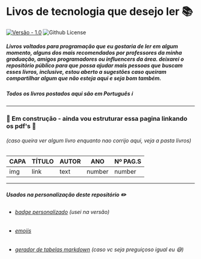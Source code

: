 # Livos de tecnologia que desejo ler :books:
[![Versão - 1.0](https://img.shields.io/badge/Versão-1.0-blue?logo=git)](https://) <img alt="Github License" src="https://img.shields.io/github/license/J0a00liveira/livros-tecnologia" />

##### Livros voltados para programação que eu gostaria de ler em algum momento, alguns dos mais recomendados por professores da minha graduação, amigos programadores ou influencers da área. deixarei o repositório público para que possa ajudar mais pessoas que buscam esses livros, inclusive, estou aberto a sugestões caso queiram compartilhar algum que não esteja aqui e seja bom também.

##### Todos os livros postados aqui são em Português :information_source:
---
### :construction: Em construção - ainda vou estruturar essa pagina linkando os pdf's :construction:
###### (caso queira ver algum livro enquanto nao corrijo aqui, veja a pasta livros)


| CAPA | TÍTULO | AUTOR | ANO    | Nº PAG.S |
|------|--------|-------|--------|----------|
| img  | link   | text  | number | number   |

---
##### Usados na personalização deste repositório :pencil2:
- ###### [badge personalizado](https://michaelcurrin.github.io/badge-generator/#/generic) (usei na versão)
- ###### [emojis](https://gist.github.com/rxaviers/7360908)
- ###### [gerador de tabelas markdown](https://www.tablesgenerator.com/markdown_tables) (caso vc seja preguiçoso igual eu :sweat_smile:)
